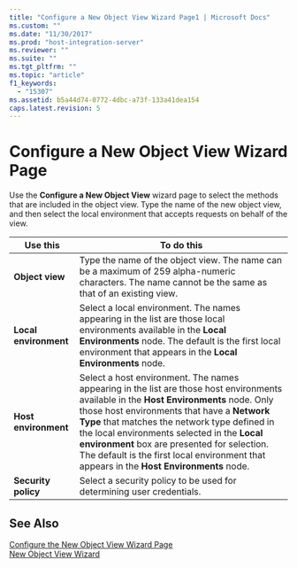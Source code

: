 ```yaml
---
title: "Configure a New Object View Wizard Page1 | Microsoft Docs"
ms.custom: ""
ms.date: "11/30/2017"
ms.prod: "host-integration-server"
ms.reviewer: ""
ms.suite: ""
ms.tgt_pltfrm: ""
ms.topic: "article"
f1_keywords: 
  - "15307"
ms.assetid: b5a44d74-0772-4dbc-a73f-133a41dea154
caps.latest.revision: 5
---
```

# Configure a New Object View Wizard Page
Use the **Configure a New Object View** wizard page to select the methods that are included in the object view. Type the name of the new object view, and then select the local environment that accepts requests on behalf of the view.  
  
|Use this|To do this|  
|--------------|----------------|  
|**Object view**|Type the name of the object view. The name can be a maximum of 259 alpha-numeric characters. The name cannot be the same as that of an existing view.|  
|**Local environment**|Select a local environment. The names appearing in the list are those local environments available in the **Local Environments** node. The default is the first local environment that appears in the **Local Environments** node.|  
|**Host environment**|Select a host environment. The names appearing in the list are those host environments available in the **Host Environments** node. Only those host environments that have a **Network Type** that matches the network type defined in the local environments selected in the **Local environment** box are presented for selection. The default is the first local environment that appears in the **Host Environments** node.|  
|**Security policy**|Select a security policy to be used for determining user credentials.|  
  
## See Also  
 [Configure the New Object View Wizard Page](../HIS2010/configure-the-new-object-view-wizard-page1.md)   
 [New Object View Wizard](../HIS2010/new-object-view-wizard1.md)